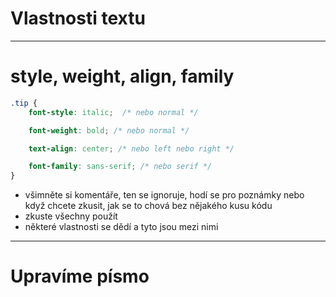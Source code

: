 <!-- .slide: data-state="c-slide-inter" -->

# Vlastnosti textu

---

# style, weight, align, family <!-- .element: class="c-sr-only" -->

```css
.tip {
	font-style: italic;  /* nebo normal */

	font-weight: bold; /* nebo normal */

	text-align: center; /* nebo left nebo right */

	font-family: sans-serif; /* nebo serif */
}
```
<!-- .element: class="c-text-sm stretch" contenteditable="true" -->

>>>
* všimněte si komentáře, ten se ignoruje, hodí se pro poznámky nebo když chcete zkusit, jak se to chová bez nějakého kusu kódu
* zkuste všechny použít
* některé vlastnosti se dědí a tyto jsou mezi nimi

---

<!-- .slide: data-state="c-slide-task" -->

# Upravíme písmo
